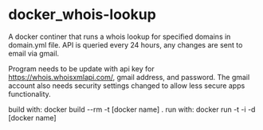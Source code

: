 # docker_whois-lookup

A docker continer that runs a whois lookup for specified domains in domain.yml file. 
API is queried every 24 hours, any changes are sent to email via gmail.

Program needs to be update with api key for https://whois.whoisxmlapi.com/, gmail address, and password. 
The gmail account also needs security settings changed to allow less secure apps functionality. 

build with:  docker build --rm -t [docker name] .
run with: docker run -t -i -d [docker name]


